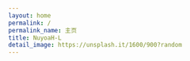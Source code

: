 ```yaml
---
layout: home
permalink: /
permalink_name: 主页
title: NuyoaH-L
detail_image: https://unsplash.it/1600/900?random
---
```

<link rel="apple-touch-icon" href="http://q1.qlogo.cn/g?b=qq&nk=1634297622&s=640">
<script src="https://v1.hitokoto.cn/?encode=js&select=%23hitokoto" defer></script>
<script>
  var _hmt = _hmt || [];
  (function() {
    var hm = document.createElement("script");
    hm.src = "https://hm.baidu.com/hm.js?74ad0ce7195884b1175861953f436113";
    var s = document.getElementsByTagName("script")[0]; 
    s.parentNode.insertBefore(hm, s);
  })();
</script>
<div id="hitokoto"><script>hitokoto()</script></div>
